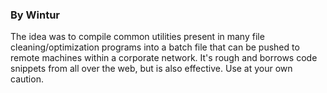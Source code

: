 ### By Wintur
The idea was to compile common utilities present in many file cleaning/optimization programs into a batch file that can be pushed to remote machines within a corporate network. It's rough and borrows code snippets from all over the web, but is also effective. Use at your own caution.
